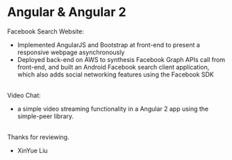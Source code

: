 # Angular & Angular 2


Facebook Search Website:
- Implemented AngularJS and Bootstrap at front-end to present a responsive webpage asynchronously
- Deployed back-end on AWS to synthesis Facebook Graph APIs call from front-end, and built an Android Facebook search client application, which also adds social networking features using the Facebook SDK <br /><br />

Video Chat:
- a simple video streaming functionality in a Angular 2 app using the simple-peer library.<br /><br />

Thanks for reviewing.

- XinYue Liu

